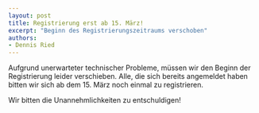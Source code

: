 ```yaml
---
layout: post
title: Registrierung erst ab 15. März!
excerpt: "Beginn des Registrierungszeitraums verschoben"
authors:
- Dennis Ried
---
```


Aufgrund unerwarteter technischer Probleme, müssen wir den Beginn der Registrierung leider verschieben. Alle, die sich bereits angemeldet haben bitten wir sich ab dem 15. März noch einmal zu registrieren.

Wir bitten die Unannehmlichkeiten zu entschuldigen!